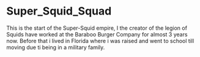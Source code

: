 # Super_Squid_Squad 
This is the start of the Super-Squid empire, I the creator of the legion of Squids have worked at the Baraboo Burger Company for almost 3 years now. Before that i lived in Florida where i was raised and went to school till moving due ti being in a military family.

